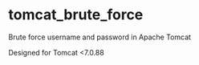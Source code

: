# tomcat_brute_force
Brute force username and password in Apache Tomcat

Designed for Tomcat <7.0.88
